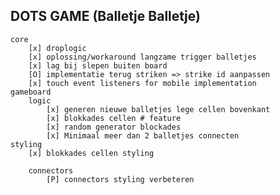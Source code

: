 
## DOTS GAME (Balletje Balletje)
    core
        [x] droplogic
        [x] oplossing/workaround langzame trigger balletjes
        [x] lag bij slepen buiten board
        [O] implementatie terug striken => strike id aanpassen
        [x] touch event listeners for mobile implementation
    gameboard
        logic
            [x] generen nieuwe balletjes lege cellen bovenkant
            [x] blokkades cellen # feature
            [x] random generator blockades
            [x] Minimaal meer dan 2 balletjes connecten
    styling
        [x] blokkades cellen styling
        
        connectors
            [P] connectors styling verbeteren



 


